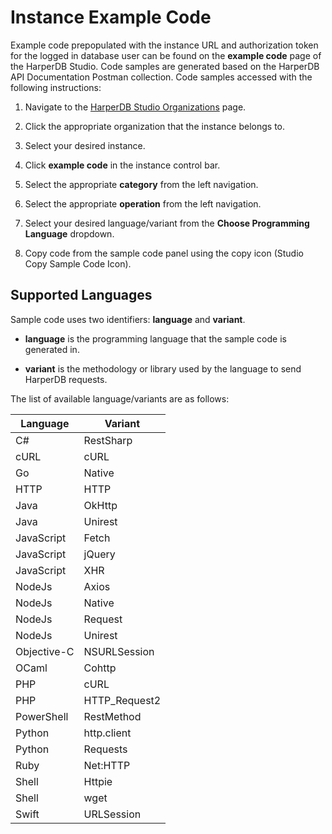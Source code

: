 # Instance Example Code

Example code prepopulated with the instance URL and authorization token for the logged in database user can be found on the **example code** page of the HarperDB Studio. Code samples are generated based on the HarperDB API Documentation Postman collection. Code samples accessed with the following instructions:

1) Navigate to the [HarperDB Studio Organizations](https://studio.harperdb.io/organizations) page.

2) Click the appropriate organization that the instance belongs to.

3) Select your desired instance.

4) Click **example code** in the instance control bar.

5) Select the appropriate **category** from the left navigation.

6) Select the appropriate **operation** from the left navigation.

7) Select your desired language/variant from the **Choose Programming Language** dropdown.

8) Copy code from the sample code panel using the copy icon (Studio Copy Sample Code Icon).

## Supported Languages

Sample code uses two identifiers: **language** and **variant**.

* **language** is the programming language that the sample code is generated in.

* **variant** is the methodology or library used by the language to send HarperDB requests.

The list of available language/variants are as follows:

| Language     | Variant       |
|--------------|---------------|
| C#           | RestSharp     |
| cURL         | cURL          |
| Go           | Native        |
| HTTP         | HTTP          |
| Java         | OkHttp        |
| Java         | Unirest       |
| JavaScript   | Fetch         |
| JavaScript   | jQuery        |
| JavaScript   | XHR           |
| NodeJs       | Axios         |
| NodeJs       | Native        |
| NodeJs       | Request       |
| NodeJs       | Unirest       |
| Objective-C	 | NSURLSession  |
| OCaml        | Cohttp        |
| PHP          | cURL          |
| PHP          | HTTP_Request2 |
| PowerShell   | RestMethod    |
| Python       | http.client   |
| Python       | Requests      |
| Ruby         | Net:HTTP      |
| Shell        | Httpie        |
| Shell        | wget          |
| Swift        | URLSession    |


